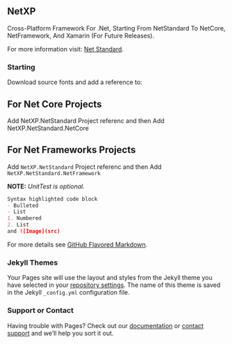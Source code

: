 ## NetXP
Cross-Platform Framework For .Net, Starting From NetStandard To NetCore, NetFramework, And Xamarin (For Future Releases).

For more information visit: [Net Standard](https://docs.microsoft.com/en-us/dotnet/articles/standard/library).


### Starting
Download source fonts and add a reference to:

## For Net Core Projects
Add NetXP.NetStandard Project referenc and then Add NetXP.NetStandard.NetCore

## For Net Frameworks Projects
Add `NetXP.NetStandard` Project referenc and then Add `NetXP.NetStandard.NetFramework`

**NOTE:** _UnitTest is optional._
















```markdown
Syntax highlighted code block
- Bulleted
- List
1. Numbered
2. List
and ![Image](src)
```
For more details see [GitHub Flavored Markdown](https://guides.github.com/features/mastering-markdown/).

### Jekyll Themes

Your Pages site will use the layout and styles from the Jekyll theme you have selected in your [repository settings](https://github.com/juandrn/NetXP/settings). The name of this theme is saved in the Jekyll `_config.yml` configuration file.

### Support or Contact

Having trouble with Pages? Check out our [documentation](https://help.github.com/categories/github-pages-basics/) or [contact support](https://github.com/contact) and we’ll help you sort it out.
